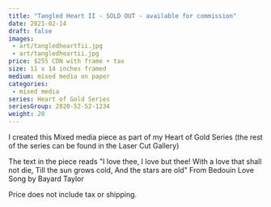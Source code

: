 ```yaml
---
title: "Tangled Heart II - SOLD OUT - available for commission"
date: 2021-02-14
draft: false
images:
 - art/tangledheartfii.jpg
 - art/tangledheartii.jpg
price: $255 CDN with frame + tax
size: 11 x 14 inches framed
medium: mixed media on paper
categories:
 - mixed media
series: Heart of Gold Series
seriesGroup: 2020-52-52-1234
weight: 20
---
```


I created this Mixed media piece as part of my Heart of Gold Series (the rest of the series can be found in the Laser Cut Gallery)  

The text in the piece reads  "I love thee, I love but thee! With a love that shall not die, Till the sun grows cold, And the stars are old" From Bedouin Love Song by Bayard Taylor

 Price does not include tax or shipping.